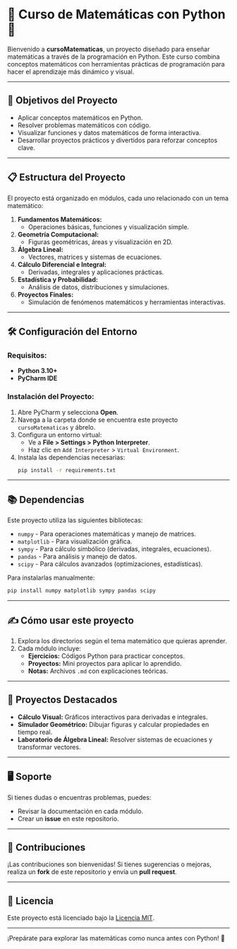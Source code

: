 # 🧮 Curso de Matemáticas con Python 🐍

Bienvenido a **cursoMatematicas**, un proyecto diseñado para enseñar matemáticas a través de la programación en Python. Este curso combina conceptos matemáticos con herramientas prácticas de programación para hacer el aprendizaje más dinámico y visual. 

---

## 🚀 **Objetivos del Proyecto**
- Aplicar conceptos matemáticos en Python.
- Resolver problemas matemáticos con código.
- Visualizar funciones y datos matemáticos de forma interactiva.
- Desarrollar proyectos prácticos y divertidos para reforzar conceptos clave.

---

## 📋 **Estructura del Proyecto**
El proyecto está organizado en módulos, cada uno relacionado con un tema matemático:
1. **Fundamentos Matemáticos:**
   - Operaciones básicas, funciones y visualización simple.
2. **Geometría Computacional:**
   - Figuras geométricas, áreas y visualización en 2D.
3. **Álgebra Lineal:**
   - Vectores, matrices y sistemas de ecuaciones.
4. **Cálculo Diferencial e Integral:**
   - Derivadas, integrales y aplicaciones prácticas.
5. **Estadística y Probabilidad:**
   - Análisis de datos, distribuciones y simulaciones.
6. **Proyectos Finales:**
   - Simulación de fenómenos matemáticos y herramientas interactivas.

---

## 🛠️ **Configuración del Entorno**
### Requisitos:
- **Python 3.10+**
- **PyCharm IDE**

### Instalación del Proyecto:
1. Abre PyCharm y selecciona **Open**.
2. Navega a la carpeta donde se encuentra este proyecto `cursoMatematicas` y ábrelo.
3. Configura un entorno virtual:
   - Ve a **File > Settings > Python Interpreter**.
   - Haz clic en `Add Interpreter` > `Virtual Environment`.
4. Instala las dependencias necesarias:
   ```bash
   pip install -r requirements.txt
   ```

---

## 📚 **Dependencias**
Este proyecto utiliza las siguientes bibliotecas:
- `numpy` - Para operaciones matemáticas y manejo de matrices.
- `matplotlib` - Para visualización gráfica.
- `sympy` - Para cálculo simbólico (derivadas, integrales, ecuaciones).
- `pandas` - Para análisis y manejo de datos.
- `scipy` - Para cálculos avanzados (optimizaciones, estadísticas).

Para instalarlas manualmente:
```bash
pip install numpy matplotlib sympy pandas scipy
```

---

## ✍️ **Cómo usar este proyecto**
1. Explora los directorios según el tema matemático que quieras aprender.
2. Cada módulo incluye:
   - **Ejercicios:** Códigos Python para practicar conceptos.
   - **Proyectos:** Mini proyectos para aplicar lo aprendido.
   - **Notas:** Archivos `.md` con explicaciones teóricas.

---

## 🌟 **Proyectos Destacados**
- **Cálculo Visual:** Gráficos interactivos para derivadas e integrales.
- **Simulador Geométrico:** Dibujar figuras y calcular propiedades en tiempo real.
- **Laboratorio de Álgebra Lineal:** Resolver sistemas de ecuaciones y transformar vectores.

---

## 🖥️ **Soporte**
Si tienes dudas o encuentras problemas, puedes:
- Revisar la documentación en cada módulo.
- Crear un **issue** en este repositorio.

---

## 🤝 **Contribuciones**
¡Las contribuciones son bienvenidas! Si tienes sugerencias o mejoras, realiza un **fork** de este repositorio y envía un **pull request**.

---

## 📜 **Licencia**
Este proyecto está licenciado bajo la [Licencia MIT](LICENSE).

---

¡Prepárate para explorar las matemáticas como nunca antes con Python! 🎉

